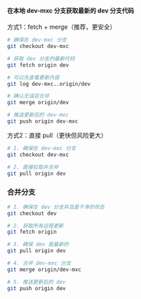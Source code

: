 #### 在本地 dev-mxc 分支获取最新的 dev 分支代码

方式1：fetch + merge（推荐，更安全）
```bash
# 确保在 dev-mxc 分支
git checkout dev-mxc

# 获取 dev 分支的最新代码
git fetch origin dev

# 可以先查看更新内容
git log dev-mxc..origin/dev

# 确认无误后合并
git merge origin/dev

# 推送更新后的 dev-mxc
git push origin dev-mxc
```

方式2：直接 pull（更快但风险更大）
```bash
# 1. 确保在 dev-mxc 分支
git checkout dev-mxc

# 2. 直接拉取并合并
git pull origin dev
```

### 合并分支

```bash
# 1. 确保在 dev 分支并且是干净的状态
git checkout dev

# 2. 获取所有远程更新
git fetch origin

# 3. 确保 dev 是最新的
git pull origin dev

# 4. 合并 dev-mxc 分支
git merge origin/dev-mxc

# 5. 推送更新后的 dev
git push origin dev
```


